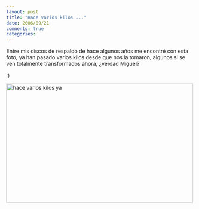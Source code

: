 ```yaml
---
layout: post
title: "Hace varios kilos ..."
date: 2006/09/21
comments: true
categories: 
---
```


Entre mis discos de respaldo de hace algunos años me encontré con esta foto, ya han pasado varios kilos desde que nos la tomaron, algunos si se ven totalmente transformados ahora, ¿verdad Miguel?

:)

<a href="http://static.flickr.com/25/248703948_96c31af434_b.jpg"><img src="http://static.flickr.com/25/248703948_96c31af434.jpg" alt="hace varios kilos ya" height="318" width="500" /></a>
